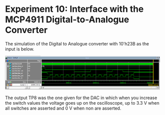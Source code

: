 # Experiment 10:	Interface	with the MCP4911	Digital-to-Analogue	Converter


The simulation of the Digital to Analogue converter with 10'h23B as the input is below.

![](https://github.com/GPadley/VERILOG-Lab/blob/master/Part-3/Ex10/wave.png)

The output TP8 was the one given for the DAC in which when you increase the switch values the voltage goes up on the oscilloscope, up to 3.3 V when all switches are asserted and 0 V when non are asserted.
